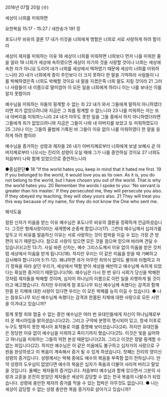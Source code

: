 2016년 07월 20일 (수)

세상이 너희를 미워하면



요한복음 15:17 - 15:27 / 새찬송가 191 장


포도나무 비유의 결론
17 내가 이것을 너희에게 명함은 너희로 서로 사랑하게 하려 함이라

세상이 제자를 미워하는 이유
18 세상이 너희를 미워하면 너희보다 먼저 나를 미워한 줄을 알라 19 너희가 세상에 속하였으면 세상이 자기의 것을 사랑할 것이나 너희는 세상에 속한 자가 아니요 도리어 내가 너희를 세상에서 택하였기 때문에 세상이 너희를 미워하느니라 20 내가 너희에게 종이 주인보다 더 크지 못하다 한 말을 기억하라 사람들이 나를 박해하였은즉 너희도 박해할 것이요 내 말을 지켰은즉 너희 말도 지킬 것이라 21 그러나 사람들이 내 이름으로 말미암아 이 모든 일을 너희에게 하리니 이는 나를 보내신 이를 알지 못함이라

예수님을 미워하는 자들의 핑계할 수 없는 죄
22 내가 와서 그들에게 말하지 아니하였더라면 죄가 없었으려니와 지금은 그 죄를 핑계할 수 없느니라 23 나를 미워하는 자는 또 내 아버지를 미워하느니라 24 내가 아무도 못한 일을 그들 중에서 하지 아니하였더라면 그들에게 죄가 없었으려니와 지금은 그들이 나와 내 아버지를 보았고 또 미워하였도다 25 그러나 이는 그들의 율법에 기록된 바 그들이 이유 없이 나를 미워하였다 한 말을 응하게 하려 함이라

예수님을 증거하는 성령과 제자들
26 내가 아버지께로부터 너희에게 보낼 보혜사 곧 아버지께로부터 나오시는 진리의 성령이 오실 때에 그가 나를 증언하실 것이요 27 너희도 처음부터 나와 함께 있었으므로 증언하느니라

●중심문단● 18 "If the world hates you, keep in mind that it hated me first. 19 If you belonged to the world, it would love you as its own. As it is, you do not belong to the world, but I have chosen you out of the world. That is why the world hates you. 20 Remember the words I spoke to you: 'No servant is greater than his master.' If they persecuted me, they will persecute you also. If they obeyed my teaching, they will obey yours also. 21 They will treat you this way because of my name, for they do not know the One who sent me.

해석도움





참된 신자가 미움을 받는 이유 
예수님은 포도나무 비유의 결론을 정확하게 언급하셨습니다. 그것은 형제사랑이라는 새계명에 순종케 함입니다(17). 그런데 예수님께서 십자가를 앞두고 이 비유를 말씀하신 이유는 서로 사랑하는 것이 핍박을 이길 수 있는 가장 큰 방편이 되기 때문입니다. 참으로 사랑이 있으면 모든 것을 참으며 믿으며 바라며 견딜 수 있습니다(고전 13:7). 사실 바른 신자는, 예수 그리스도께서 이유 없이 미움을 받은 것처럼 세상에서 미움을 받게 됩니다(18). 하지만 우리는 이 같은 미움을 받을 때 기뻐하고 감사해야 합니다(마 5:11-12). 왜냐하면 과거 아무런 죄의식 없이도 불의와 타협하고 자기 정욕을 따라 살던 우리가, 세상에서 택함 받아 세상을 배반하고 예수님께 속하게 되었다는 확실한 증거이기 때문입니다(19). 예수님은 다시 한 번 유다 사회가 당신을 박해한 것처럼 제자들을 박해할 것이며, 심지어 하나님의 이름으로 이런 일을 자행하게 될 것이라고 예고했습니다. 하지만 우리에게 참 포도나무 되신 예수님께 속했다는 감격과 함께 한몸 된 지체에 대한 사랑이 있다면 우리는 이 모든 박해를 능히 이길 수 있습니다.
● 나는 참포도나무 되신 예수님께 속했다는 감격과 한몸된 지체에 대한 사랑으로 모든 시련을 이겨내고 있습니까? 

핑계 못할 죄와 멈출 수 없는 증언 
예수님은 여러 번 유대인들에게 자신이 하나님께로부터 온 메시아임을 밝히셨습니다(22). 그리고 구약에 분명히 명시되어 있고, 창세 이후로 누구도 행하지 못한 메시아 표적들로 이를 증명해 보이셨습니다(24). 하지만 유대인들은 정당한 이유 없이 예수님을 미워하고 죽이기까지 했습니다(25). 이것은 빛을 싫어하고 하나님을 미워하는 그들의 악한 본성 때문입니다(23). 그리고 이것은 정말 핑계할 수없는 죄입니다(22). 하지만 예수님은 이 같은 미움에도 불구하고 십자가의 사랑으로 구원을 완성하셨고 이 복음이 계속해서 증거 될 수 있게 하셨습니다. 첫째는 진리의 영이신 성령의 증거입니다. 성령께서는 박해 중에도 예수의 복음을 부족함 없이 전하십니다. 만약 성령의 도우심이 없었다면 예수의 복음은 십자가 죽음과 더불어 사라져 버리고 말았을 것입니다. 둘째는 제자들의 증거입니다. 처음부터 예수님과 함께 있으면서 그분의 사랑과 교훈을 온전히 받았던 제자들은 세상이 감당할 수 없는 천국 복음의 나팔수가 되었습니다. 성령에 충만한 제자의 증거를 막을 수 있는 핍박은 아무것도 없습니다.
● 나는 세상이 감당할 수 없는 성령 충만한 복음 증거자로 살아가고 있습니까?